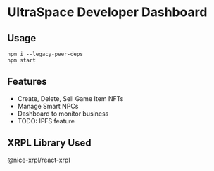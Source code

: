 # UltraSpace Developer Dashboard

## Usage

```
npm i --legacy-peer-deps
npm start
```

## Features
* Create, Delete, Sell Game Item NFTs
* Manage Smart NPCs
* Dashboard to monitor business
* TODO: IPFS feature

## XRPL Library Used
@nice-xrpl/react-xrpl

